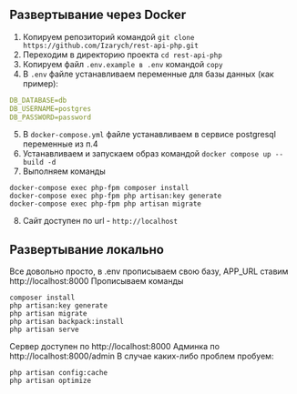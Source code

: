 ## Развертывание через Docker

1. Копируем репозиторий командой `git clone https://github.com/Izarych/rest-api-php.git`
2. Переходим в директорию проекта `cd rest-api-php`
3. Копируем файл `.env.example в .env` командой `copy`
4. В `.env` файле устанавливаем переменные для базы данных (как пример):
```yaml
DB_DATABASE=db
DB_USERNAME=postgres
DB_PASSWORD=password
```
5. В `docker-compose.yml` файле устанавливаем в сервисе postgresql переменные из п.4
6. Устанавливаем и запускаем образ командой `docker compose up --build -d`
7. Выполняем команды
```shell
docker-compose exec php-fpm composer install
docker-compose exec php-fpm php artisan:key generate
docker-compose exec php-fpm php artisan migrate
```
8.  Сайт доступен по url - `http://localhost`

## Развертывание локально
Все довольно просто, в .env прописываем свою базу, APP_URL ставим http://localhost:8000
Прописываем команды
```shell
composer install
php artisan:key generate
php artisan migrate
php artisan backpack:install
php artisan serve
```

Сервер доступен по http://localhost:8000
Админка по http://localhost:8000/admin
В случае каких-либо проблем пробуем:
```shell
php artisan config:cache
php artisan optimize
```
